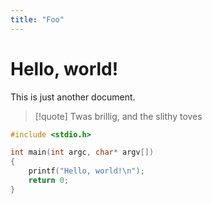 ```yaml
---
title: "Foo"
---
```


# Hello, world!

This is just another document.

> [!quote]
> Twas brillig, and the slithy toves


```c
#include <stdio.h>

int main(int argc, char* argv[])
{
    printf("Hello, world!\n");
    return 0;
}
```

